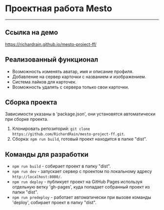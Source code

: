 # Проектная работа Mesto
------
## Ссылка на демо
https://richardrain.github.io/mesto-project-ff/

## Реализованный функционал
* Возможность изменять аватар, имя и описание профиля.
* Добавление на сервер карточки с названием и изображением.
* Система лайков для карточек.
* Возможность удалять с сервера только свои карточки.

## Сборка проекта
Зависимости указаны в 'package.json', они установятся автоматически при сборке проекта.
1. Клонировать репозиторий: ```git clone https://github.com/RichardRain/mesto-project-ff.git```.
2. Сборка: ```npm run build```, готовый проект находится в папке "dist".

## Команды для разработки
* ```npm run build``` - собирает проект в папку "dist".
* ```npm run dev``` - запускает сервер с проектом по локальному адресу ```http://localhost:8080/```.
* ```npm run deploy``` - публикует проект на GitHub Pages используя отдельную ветку 'gh-pages', куда попадает собранный проект из папки "dist".
* ```npm run predeploy``` - работает автоматически при вызове команды 'deploy', собирает проект в папку "dist".
